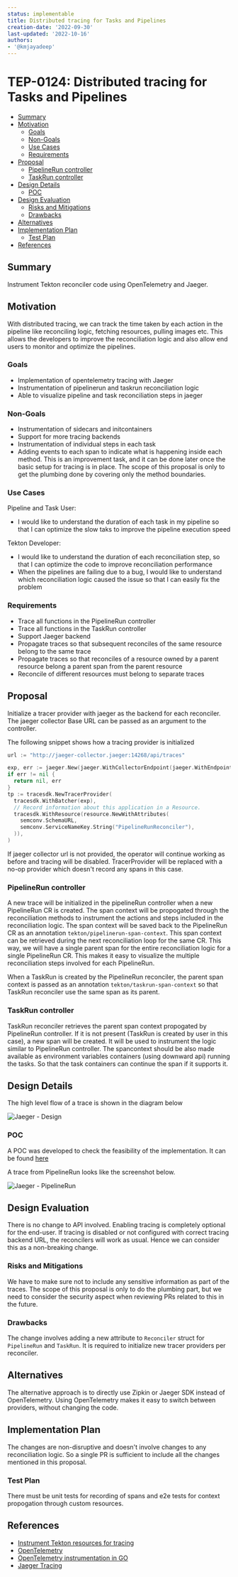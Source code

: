 ```yaml
---
status: implementable
title: Distributed tracing for Tasks and Pipelines
creation-date: '2022-09-30'
last-updated: '2022-10-16'
authors:
- '@kmjayadeep'
---
```


# TEP-0124: Distributed tracing for Tasks and Pipelines

<!-- toc -->
- [Summary](#summary)
- [Motivation](#motivation)
  - [Goals](#goals)
  - [Non-Goals](#non-goals)
  - [Use Cases](#use-cases)
  - [Requirements](#requirements)
- [Proposal](#proposal)
  - [PipelineRun controller](#pipelinerun-controller)
  - [TaskRun controller](#taskrun-controller)
- [Design Details](#design-details)
  - [POC](#poc)
- [Design Evaluation](#design-evaluation)
  - [Risks and Mitigations](#risks-and-mitigations)
  - [Drawbacks](#drawbacks)
- [Alternatives](#alternatives)
- [Implementation Plan](#implementation-plan)
  - [Test Plan](#test-plan)
- [References](#references)
<!-- /toc -->

## Summary

Instrument Tekton reconciler code using OpenTelemetry and Jaeger.

## Motivation

With distributed tracing, we can track the time taken by each action in the pipeline like reconciling logic, fetching resources, pulling images etc.
This allows the developers to improve the reconciliation logic and also allow end users to monitor and optimize the pipelines.

### Goals

* Implementation of opentelemetry tracing with Jaeger
* Instrumentation of pipelinerun and taskrun reconciliation logic
* Able to visualize pipeline and task reconciliation steps in jaeger

### Non-Goals

* Instrumentation of sidecars and initcontainers
* Support for more tracing backends
* Instrumentation of individual steps in each task
* Adding events to each span to indicate what is happening inside each
  method. This is an improvement task, and it can be done later once the
  basic setup for tracing is in place. The scope of this proposal is
  only to get the plumbing done by covering only the method boundaries.

### Use Cases

Pipeline and Task User:
* I would like to understand the duration of each task in my pipeline so that I can optimize the slow taks to improve the pipeline execution speed

Tekton Developer:
* I would like to understand the duration of each reconciliation step, so that I can optimize the code to improve reconciliation performance
* When the pipelines are failing due to a bug, I would like to understand which reconciliation logic caused the issue so that I can easily fix the problem

### Requirements

* Trace all functions in the PipelineRun controller
* Trace all functions in the TaskRun controller
* Support Jaeger backend
* Propagate traces so that subsequent reconciles of the same resource belong to the same trace
* Propagate traces so that reconciles of a resource owned by a parent resource belong a parent span from the parent resource
* Reconcile of different resources must belong to separate traces

## Proposal

Initialize a tracer provider with jaeger as the backend for each reconciler. The jaeger collector Base URL can be passed as an argument to the controller.

The following snippet shows how a tracing provider is initialized

```go
url := "http://jaeger-collector.jaeger:14268/api/traces"

exp, err := jaeger.New(jaeger.WithCollectorEndpoint(jaeger.WithEndpoint(url)))
if err != nil {
  return nil, err
}
tp := tracesdk.NewTracerProvider(
  tracesdk.WithBatcher(exp),
  // Record information about this application in a Resource.
  tracesdk.WithResource(resource.NewWithAttributes(
    semconv.SchemaURL,
    semconv.ServiceNameKey.String("PipelineRunReconciler"),
  )),
)
```

If jaeger collector url is not provided, the operator will continue working as before and tracing will be disabled. TracerProvider will be replaced with a no-op provider which doesn't record any spans in this case.

### PipelineRun controller
A new trace will be initialized in the pipelineRun controller when a new PipelineRun CR is created. The span context will be propogated through the reconciliation methods
to instrument the actions and steps included in the reconciliation logic. The span context will be saved back to the PipelineRun CR as an annotation `tekton/pipelinerun-span-context`. This span context can
be retrieved during the next reconciliation loop for the same CR. This way, we will have a single parent span for the entire reconciliation logic for a single PipelineRun CR. This makes it easy to visualize
the multiple reconciliation steps involved for each PipelineRun.

When a TaskRun is created by the PipelineRun reconciler, the parent span context is passed as an annotation `tekton/taskrun-span-context` so that TaskRun reconciler use the same span as its parent.

### TaskRun controller
TaskRun reconciler retrieves the parent span context propogated by PipelineRun controller. If it is not present (TaskRun is created by user in this case), a new span will be created. It will be used to 
instrument the logic similar to PipelineRun controller.
The spancontext should be also made available as environment variables containers (using downward api) running the tasks. So that the task containers can continue the span if it supports it.

## Design Details

The high level flow of a trace is shown in the diagram below

![Jaeger - Design](images/0124-diagram.png "Jaeger - Design")

### POC

A POC was developed to check the feasibility of the implementation. It can be found [here](https://github.com/kmjayadeep/pipeline/tree/opentelemetry-poc)

A trace from PipelineRun looks like the screenshot below.

![Jaeger - PipelineRun](images/0124-jaeger.png "Jaeger - Pipelinerun")

## Design Evaluation

There is no change to API involved. Enabling tracing is completely optional for the end-user. If tracing is disabled or not configured with correct tracing backend URL,
the reconcilers will work as usual. Hence we can consider this as a non-breaking change.

### Risks and Mitigations

We have to make sure not to include any sensitive information as part of
the traces. The scope of this proposal is only to do the plumbing part,
but we need to consider the security aspect when reviewing PRs related
to this in the future.

### Drawbacks

The change involves adding a new attribute to `Reconciler` struct for `PipelineRun` and `TaskRun`. It is required to initialize new tracer providers per reconciler.

## Alternatives

The alternative approach is to directly use Zipkin or Jaeger SDK instead of OpenTelemetry. Using OpenTelemetry makes it easy to switch between providers, without changing the code.

## Implementation Plan

The changes are non-disruptive and doesn't involve changes to any
reconciliation logic. So a single PR is sufficient to include all the
changes mentioned in this proposal.

### Test Plan

There must be unit tests for recording of spans and e2e tests for context propogation through custom resources.

## References

* [Instrument Tekton resources for tracing](https://github.com/tektoncd/pipeline/issues/2814)
* [OpenTelemetry](https://opentelemetry.io/)
* [OpenTelemetry instrumentation in GO](https://opentelemetry.io/docs/instrumentation/go/manual/)
* [Jaeger Tracing](https://www.jaegertracing.io/)
